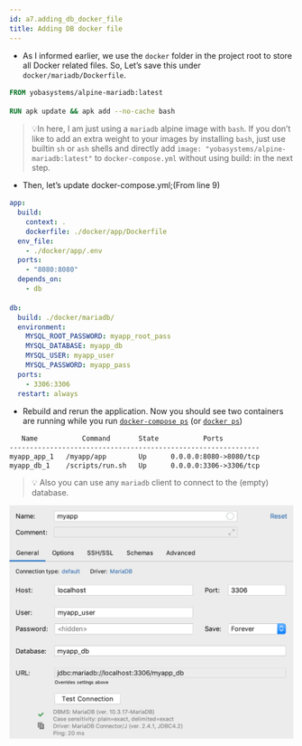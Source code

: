 ```yaml
---
id: a7.adding_db_docker_file
title: Adding DB docker file
---
```


- As I informed earlier, we use the `docker` folder in the project root to store all Docker related files. So, Let’s save this under `docker/mariadb/Dockerfile`.

```dockerfile
FROM yobasystems/alpine-mariadb:latest

RUN apk update && apk add --no-cache bash
```

> 💡In here, I am just using a `mariadb` alpine image with `bash`. If you don’t like to add an extra weight to your images by installing `bash`, just use builtin `sh` or `ash` shells and directly add `image: "yobasystems/alpine-mariadb:latest"` to `docker-compose.yml` without using build: in the next step.

- Then, let’s update docker-compose.yml;(From line 9)

```yml
app:
  build:
    context: .
    dockerfile: ./docker/app/Dockerfile
  env_file:
    - ./docker/app/.env
  ports:
    - "8080:8080"
  depends_on:
    - db

db:
  build: ./docker/mariadb/
  environment:
    MYSQL_ROOT_PASSWORD: myapp_root_pass
    MYSQL_DATABASE: myapp_db
    MYSQL_USER: myapp_user
    MYSQL_PASSWORD: myapp_pass
  ports:
    - 3306:3306
  restart: always
```

- Rebuild and rerun the application. Now you should see two containers are running while you run [`docker-compose ps`](https://docs.docker.com/compose/reference/ps/) (or [`docker ps`](https://docs.docker.com/engine/reference/commandline/ps/))

```
   Name           Command       State           Ports         
--------------------------------------------------------------
myapp_app_1   /myapp/app        Up      0.0.0.0:8080->8080/tcp
myapp_db_1    /scripts/run.sh   Up      0.0.0.0:3306->3306/tcp
```

>💡 Also you can use any `mariadb` client to connect to the (empty) database.

![Check database connection](assets/a7.check_db_connection.png)